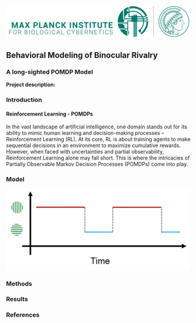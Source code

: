 <img src="images/mpi.jpg?raw=true"/>

## Behavioral Modeling of Binocular Rivalry 
### A long-sighted POMDP Model

**Project description:** 

### Introduction

#### Reinforcement Learning - POMDPs

In the vast landscape of artificial intelligence, one domain stands out for its ability to mimic human learning and decision-making processes – Reinforcement Learning (RL). At its core, RL is about training agents to make sequential decisions in an environment to maximize cumulative rewards. However, when faced with uncertainties and partial observability, Reinforcement Learning alone may fall short. This is where the intricacies of Partially Observable Markov Decision Processes (POMDPs) come into play.


### Model

<img src="../images/states.png?raw=true"/>

### Methods

### Results

### References